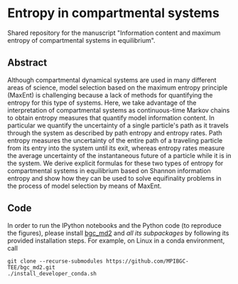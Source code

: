 # Entropy in compartmental systems

Shared repository for the manuscript "Information content and maximum entropy of compartmental systems in equilibrium".

## Abstract

Although compartmental dynamical systems are used in many different areas of science, model selection based on the maximum entropy principle (MaxEnt) is challenging because a lack of methods for quantifying the entropy for this type of systems. 
Here, we take advantage of the interpretation of compartmental systems as continuous-time Markov chains to obtain entropy measures that quantify model information content. 
In particular we quantify the uncertainty of a single particle's path as it travels through the system as described by path entropy and entropy rates.
Path entropy measures the uncertainty of the entire path of a traveling particle from its entry into the system until its exit, whereas entropy rates measure the average uncertainty of the instantaneous future of a particle while it is in the system.
We derive explicit formulas for these two types of entropy for compartmental systems in equilibrium based on Shannon information entropy and show how they can be used to solve equifinality problems in the process of model selection by means of MaxEnt.

## Code
In order to run the IPython notebooks and the Python code (to reproduce the figures), please install [bgc_md2](https://github.com/MPIBGC-TEE/bgc_md2) and *all its subpackages* by following its provided installation steps. For example, on Linux in a conda environment, call

	git clone --recurse-submodules https://github.com/MPIBGC-TEE/bgc_md2.git
	./install_developer_conda.sh
	
	

